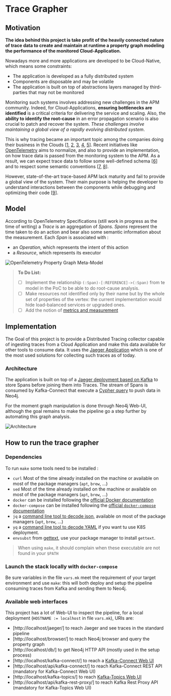 # Trace Grapher

## Motivation

**The idea behind this project is take profit of the heavily connected nature of trace data to create and maintain at runtime a property graph modeling the performance of the monitored Cloud-Application.**

Nowadays more and more applications are developed to be Cloud-Native, which means some constraints:

- The application is developed as a fully distributed system
- Components are disposable and may be volatile
- The application is built on top of abstractions layers managed by third-parties that may not be monitored

Monitoring such systems involves addressing new challenges in the APM community.
Indeed, for Cloud-Applications, **ensuring bottlenecks are identified** is a critical criteria for delivering the service and scaling.
Also, the **ability to identify the root-cause** in an error propagation scenario is also crucial to patch and recover the system.
*These challenges involve maintaining a global view of a rapidly evolving distributed system*.

This is why tracing became an important topic among the companies doing their business in the Clouds [[1], [2], [3], [4], [5]].
Recent initiatives like [OpenTelemetry](https://opentelemetry.io) aims to normalize, and also to provide an implementation, on how trace data is passed from the monitoring system to the APM.
As a result, we can expect trace data to follow some well-defined schema [[6]] and to respect some semantic conventions [[7], [8]].

However, state-of-the-art trace-based APM lack maturity and fail to provide a global view of the system.
Their main purpose is helping the developer to understand interactions between the components while debugging and optimizing their code [[9]].

[1]: https://eng.uber.com/distributed-tracing/ "Uber evolution of tracing"
[2]: https://blog.twitter.com/engineering/en_us/a/2012/distributed-systems-tracing-with-zipkin.html "Twitter opensourced Zipkin"
[3]: https://ai.google/research/pubs/pub36356 "Google publication on Dapper"
[4]: https://www.usenix.org/system/files/osdi18-veeraraghavan.pdf "Facebook publication Maelstrom"
[5]: https://eng.lyft.com/envoy-joins-the-cncf-dc18baefbc22 "Lyft with Envoy-Proxy"
[6]: https://github.com/open-telemetry/opentelemetry-specification/blob/master/specification/api-tracing.md "OpenTelemetry Tracing API"
[7]: https://github.com/open-telemetry/opentelemetry-specification/blob/master/specification/data-resource-semantic-conventions.md "Resource Semantic Conventions"
[8]: https://github.com/open-telemetry/opentelemetry-specification/blob/master/specification/data-semantic-conventions.md#span-conventions "Span Semantic Conventions"
[9]: https://medium.com/@copyconstruct/distributed-tracing-weve-been-doing-it-wrong-39fc92a857df "Distributed Tracing — we’ve been doing it wrong Cindy Sridharan"

## Model

According to OpenTelemetry Specifications (still work in progress as the time of writing) a *Trace* is an aggregation of *Spans*.
*Spans* represent the time taken to do an action and bear also some semantic information about the measurement.
Each *Span* is associated with :

- an *Operation*, which represents the intent of this action
- a *Resource*, which represents its executor

![OpenTelemetry Property Graph Meta-Model](https://docs.google.com/drawings/d/e/2PACX-1vTU8yfwfsLbpB3zEs7_-8g_zVF3T77s5iem4hotwDhw5mEbhbyWwzMHHzg8tsRHwILKtgzMqQHLJAC0/pub?w=1440&amp;h=1080)

> **To Do List:**
>
> - [ ] Implement the relationship `(:Span)-[:REFERENCE]->(:Span)` from te model in the PoC to be able to do root-cause analysis.
> - [ ] Make resources not identified only by their name but by the whole set of properties of the vertex: the current implementation would hide load-balanced services or upgraded ones.
> - [ ] Add the notion of [metrics and measurement](https://github.com/open-telemetry/opentelemetry-specification/blob/master/specification/api-metrics.md)

## Implementation

The Goal of this project is to provide a Distributed Tracing collector capable of ingesting traces from a Cloud Application and make this data available for other tools to consume data.
It uses the [Jaeger Application](https://www.jaegertracing.io/) which is one of the most used solutions for collecting such traces as of today.

### Architecture

The application is built on top of a [Jaeger deployment based on Kafka](https://www.jaegertracing.io/docs/1.14/deployment/#kafka) to store Spans before joining them into Traces.
The stream of Spans is consumed by Kafka-Connect that execute a [Cypher query](setup/trace-to-graph-mapping.cypher) to push data in Neo4j.

For the moment graph manipulation is done through Neo4j Web-UI, although the goal remains to make the pipeline go a step further by automating this graph analysis.

![Architecture](https://docs.google.com/drawings/d/e/2PACX-1vSlGvjSOVp4mCCCZwOfgbp1Dvl6InGC1wrb9KNi-eUAjBdWwdqYtZxIo5R8aHMphAwwkCOUc7V557CC/pub?w=1912&amp;h=1208)

## How to run the trace grapher

### Dependencies

To run `make` some tools need to be installed :

- `curl` Most of the time already installed on the machine or available on most of the package managers (`apt`, `brew`, ...)
- `sed` Most of the time already installed on the machine or available on most of the package managers (`apt`, `brew`, ...)
- `docker` can be installed following the [official Docker documentation](https://docs.docker.com/install/linux/docker-ce/ubuntu/)
- `docker-compose` can be installed following the [official `docker-compose` documentation](https://docs.docker.com/compose/install/)
- `jq` a [command line tool to decode json](https://stedolan.github.io/jq/), available on most of the package managers (`apt`, `brew`, ...)
- `yq` a [command line tool to decode YAML](https://github.com/mikefarah/yq) if you want tu use K8S deployment.
- `envsubst` from [gettext](https://www.gnu.org/software/gettext/), use your package manager to install `gettext`.

> When using `make`, it should complain when these executable are not found in your `$PATH`

### Launch the stack locally with `docker-compose`

Be sure variables in the file `vars.mk` meet the requirement of your target environment and use `make`: this will both deploy and setup the pipeline consuming traces from Kafka and sending them to Neo4j.

### Available web interfaces

This project has a lot of Web-UI to inspect the pipeline, for a local deployment (`HOSTNAME := localhost` in file `vars.mk`), URIs are:

- [http://localhost/jaeger/] to reach Jaeger and see traces in the standard pipeline
- [http://localhost/browser/] to reach Neo4j browser and query the property graph
- [http://localhost/db/] to get Neo4j HTTP API (mostly used in the setup process)
- [http://localhost/kafka-connect/] to reach a [Kafka-Connect Web UI](https://github.com/lensesio/kafka-connect-ui)
- [http://localhost/api/kafka-connect/] to reach Kafka-Connect REST API (mandatory for Kafka-Connect Web UI)
- [http://localhost/kafka-topics/] to reach [Kafka-Topics Web UI](https://github.com/lensesio/kafka-topics-ui)
- [http://localhost/api/kafka-rest-proxy/] to reach Kafka Rest Proxy API (mandatory for Kafka-Topics Web UI)
